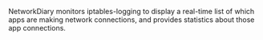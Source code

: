 NetworkDiary monitors iptables-logging to display a real-time list of which apps are making network connections, and provides statistics about those app connections.
